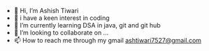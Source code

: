 - 👋 Hi, I’m Ashish Tiwari
- 👀 i have a keen interest in coding 
- 🌱 I’m currently learning DSA in java, git and git hub 
- 💞️ I’m looking to collaborate on ...
- 📫 How to reach me through my gmail ashtiwari7527@gmail.com


